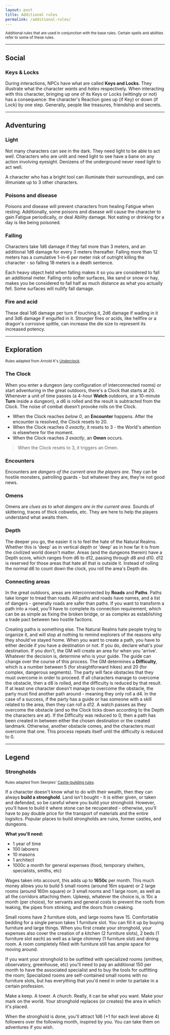 ```yaml
---
layout: post
title: Additional rules
permalink: /additional-rules/
---
```

<small>Additional rules that are used in conjunction with the base rules. Certain spells and abilities refer to some of these rules.</small>

***
## Social

### Keys & Locks
During interactions, NPCs have what are called <b>Keys and Locks</b>. They illustrate what the character <i>wants</i> and <i>hates</i> respectively. When interacting with this character, bringing up one of its Keys or Locks (wittingly or not) has a consequence: the character's Reaction goes up (if Key) or down (if Lock) by one step. Generally, people like treasures, friendship and secrets.

***
## Adventuring 

### Light
Not many characters can see in the dark. They need light to be able to act well. Characters who are unlit and need light to see have a bane on any action involving eyesight. Denizens of the underground never need light to act well.

A character who has a bright tool can illuminate their surroundings, and can illmuniate up to 3 other characters.

### Poisons and disease
Poisons and disease will prevent characters from healing Fatigue when resting. Additionally, some poisons and disease will cause the character to gain Fatigue periodically, or deal Ability damage. Not eating or drinking for a day is like being poisoned.

### Falling
Characters take 1d6 damage if they fall more than 3 meters, and an additional 1d6 damage for every 3 meters thereafter. Falling more than 12 meters has a cumulative 1-in-6 per meter risk of outright killing the character - so falling 18 meters is a death sentence.

Each heavy object held when falling makes it so you are considered to fall an additional meter. Falling onto softer surfaces, like sand or snow or hay, makes you be considered to fall half as much distance as what you actually fell. Some surfaces will nullify fall damage.

### Fire and acid
These deal 1d6 damage per turn if touching it, 2d6 damage if wading in it and 3d6 damage if engulfed in it. Stronger fires or acids, like hellfire or a dragon's corrosive spittle, can increase the die size to represent its increased potency.

***
## Exploration
<small>Rules adapted from Arnold K's [Underclock](https://goblinpunch.blogspot.com/2023/04/the-underclock-fixing-random-encounter.html).</small>

### The Clock
When you enter a dungeon (any configuration of interconnected rooms) or start adventuring in the great outdoors, there's a Clock that starts at 20. Whenever a unit of time passes (a 4-hour <b>Watch</b> outdoors, or a 10-minute <b>Turn</b> inside a dungeon), a d6 is rolled and the result is subtracted from the Clock. The noise of combat doesn't provoke rolls on the Clock.
*  When the Clock reaches <i>below 0</i>, an <b>Encounter</b> happens. After the encounter is resolved, the Clock resets to 20.
*  When the Clock reaches <i>0 exactly</i>, it resets to 3 - the World's attention is elsewhere for the moment.
*  When the Clock reaches <i>3 exactly</i>, an <b>Omen</b> occurs.

> When the Clock resets to 3, it triggers an Omen.

### Encounters
Encounters are <i>dangers of the current area the players are</i>. They can be hostile monsters, patrolling guards - but whatever they are, they're not good news.

### Omens
Omens are <i>clues as to what dangers are in the current area</i>. Sounds of skittering, traces of thick cobwebs, etc. They are here to help the players understand what awaits them.

### Depth
The deeper you go, the easier it is to feel the hate of the Natural Realms. Whether this is 'deep' as in vertical depth or 'deep' as in how far it is from the civilized world doesn't matter. Areas (and the dungeons therein) have a Depth score, which ranges from d6 to d12, passing through d8 and d10. d12 is reserved for those areas that hate all that is outside it. Instead of rolling the normal d6 to count down the clock, you roll the area's Depth die.

### Connecting areas
In the great outdoors, areas are interconnected by <b>Roads</b> and <b>Paths</b>. Paths take longer to tread than roads. All paths and roads have names, and a list of dangers - generally roads are safer than paths. If you want to transform a path into a road, you'll have to complete its connection requirement, which can be as simple as fixing the broken bridge, or as complex as establishing a trade pact between two hostile factions.

Creating paths is something else. The Natural Realms hate people trying to organize it, and will stop at nothing to remind explorers of the reasons why they should've stayed home. When you want to create a path, you have to either decide if you have a destination or not. If you do, declare what's your destination. If you don't, the GM will create an area for when you 'arrive'. Whatever the decision is, determine who is your guide. The guide can change over the course of this process. The GM determines a <b>Difficulty</b>, which is a number between 5 (for straightforward hikes) and 20 (for complex, dangerous segments). The party will face obstacles that they must overcome in order to proceed. If all characters manage to overcome the obstacle, then a d8 is rolled, and the difficulty is reduced by that result. If at least one character doesn't manage to overcome the obstacle, the party must find another path around - meaning they only roll a d4. In the case of a success, if the party has a guide or has someone with a skill related to the area, then they can roll a d12. A watch passes as they overcome the obstacle (and so the Clock ticks down according to the Depth the characters are at). If the Difficulty was reduced to 0, then a path has been created in between either the chosen destination or the created landmark. Otherwise, another obstacle comes, and the characters must overcome that one. This process repeats itself until the difficulty is reduced to 0.

***
## Legend

### Strongholds
<small>Rules adapted from Skerples' [Castle-building rules](https://coinsandscrolls.blogspot.com/2017/09/osr-building-castles.html).</small>

If a character doesn't know what to do with their wealth, then they can always <b>build a stronghold</b>. Land isn't bought - it is either given, or taken and defended, so be careful where you build your stronghold. However, you'll have to build it where stone can be recuperated - otherwise, you'll have to pay double price for the transport of materials and the entire logisitcs. Popular places to build strongholds are ruins, former castles, and dungeons.

<b>What you'll need:</b>
* 1 year of time
* 100 laborers
* 10 masons
* 1 architect
* 1000c a month for general expenses (food, temporary shelters, specialists, smiths, etc)

Wages taken into account, this adds up to <b>1650c</b> per month. This much money allows you to build 5 small rooms (around 16m square) or 2 large rooms (around 160m square) or 3 small rooms and 1 large room, as well as all the corridors attaching them. Upkeep, whatever the choice is, is 10c a month (per choice), for servants and general costs to prevent the roofs from leaking, the pipes from stinking, and the doors from creaking.

Small rooms have 2 furniture slots, and large rooms have 15. Comfortable bedding for a single person takes 1 furniture slot. You can fill it up by buying furniture and large things. When you first create your stronghold, your expenses also cover the creation of a kitchen (2 furniture slots), 2 beds (1 furniture slot each) as well as a large chimney (1 furniture slot) and dining room. A room completely filled with furniture still has ample space for moving around.

If you want your stronghold to be outfitted with specialized rooms (smithee, observatory, greenhouse, etc) you'll need to pay an additional 150 per month to have the associated specialist and to buy the tools for outfitting the room; Specialized rooms are self-contained small rooms with no furniture slots, but has everything that you'd need in order to partake in a certain profession.

Make a keep. A tower. A church. Really, it can be what you want. Make your mark on the world. Your stronghold replaces (or creates) the area in which it's placed.

When the stronghold is done, you'll attract 1d6 (+1 for each level above 4) followers over the following month, inspired by you. You can take them on adventures if you wish.

